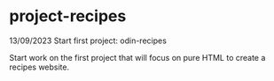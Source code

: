 # project-recipes

13/09/2023
Start first project: odin-recipes

Start work on the first project that will focus on pure HTML to create a recipes website.